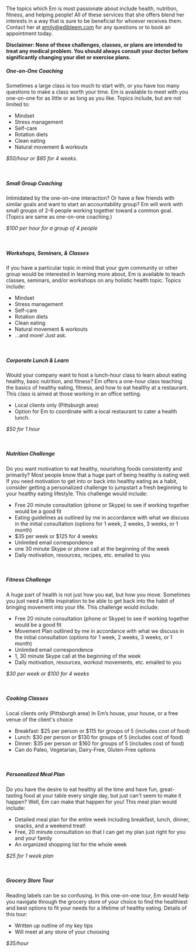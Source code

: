 The topics which Em is most passionate about include health, nutrition, fitness, and helping people! All of these services that she offers blend her interests in a way that is sure to be beneficial for whoever receives them. Contact her at <emily@edibleem.com> for any questions or to book an appointment today.

__Disclaimer: None of these challenges, classes, or plans are intended to treat any medical problem. You should always consult your doctor before significantly changing your diet or exercise plans.__

##### One-on-One Coaching
Sometimes a large class is too much to start with, or you have too many questions to make a class worth your time. Em is available to meet with you one-on-one for as little or as long as you like. Topics include, but are not limited to:  
- Mindset  
- Stress management  
- Self-care  
- Rotation diets  
- Clean eating  
- Natural movement & workouts  

*$50/hour or $85 for 4 weeks.*

<br>

##### Small Group Coaching
Intimidated by the one-on-one interaction? Or have a few friends with similar goals and want to start an accountability group? Em will work with small groups of 2-6 people working together toward a common goal. (Topics are same as one-on-one coaching.)  

*$100 per hour for a group of 4 people*

<br>

##### Workshops, Seminars, & Classes
If you have a particular topic in mind that your gym community or other group would be interested in learning more about, Em is available to teach classes, seminars, and/or workshops on any holistic health topic. Topics include:  
- Mindset  
- Stress management  
- Self-care  
- Rotation diets  
- Clean eating  
- Natural movement & workouts  
- ...and more! Just ask.  

<br>

##### Corporate Lunch & Learn
Would your company want to host a lunch-hour class to learn about eating healthy, basic nutrition, and fitness? Em offers a one-hour class teaching the basics of healthy eating, fitness, and how to eat healthy at a restaurant. This class is aimed at those working in an office setting.  
- Local clients only (Pittsburgh area)  
- Option for Em to coordinate with a local restaurant to cater a health lunch.  

*$50 for 1 hour*

<br>

##### Nutrition Challenge
Do you want motivation to eat healthy, nourishing foods consistently and primarily? Most people know that a huge part of being healthy is eating well. If you need motivation to get into or back into healthy eating as a habit, consider getting a personalized challenge to jumpstart a fresh beginning to your healthy eating lifestyle. This challenge would include:  
- Free 20 minute consultation (phone or Skype) to see if working together would be a good fit  
- Eating guidelines as outlined by me in accordance with what we discuss in the initial consultation (options for 1 week, 2 weeks, 3 weeks, or 1 month)  
- $35 per week or $125 for 4 weeks  
- Unlimited email correspondence  
- one 30 minute Skype or phone call at the beginning of the week  
- Daily motivation, resources, recipes, etc. emailed to you  

<br>

##### Fitness Challenge
A huge part of health is not just how you eat, but how you move. Sometimes you just need a little inspiration to be able to get back into the habit of bringing movement into your life. This challenge would include:  
- Free 20 minute consultation (phone or Skype) to see if working together would be a good fit  
- Movement Plan outlined by me in accordance with what we discuss in the initial consultation (options for 1 week, 2 weeks, 3 weeks, or 1 month)  
- Unlimited email correspondence  
- 1, 30 minute Skype call at the beginning of the week  
- Daily motivation, resources, workout movements, etc. emailed to you  

*$30 per week or $100 for 4 weeks*

<br>

##### Cooking Classes
Local clients only (Pittsburgh area)
In Em’s house, your house, or a free venue of the client's choice  
- Breakfast: $25 per person or $115 for groups of 5 (includes cost of food)  
- Lunch: $30 per person or $130 for groups of 5 (includes cost of food)  
- Dinner: $35 per person or $160 for groups of 5 (includes cost of food)  
- Can do Paleo, Vegetarian, Dairy-Free, Gluten-Free options  

<br>

##### Personalized Meal Plan
Do you have the desire to eat healthy all the time and have fun, great-tasting food at your table every single day, but just can't seem to make it happen? Well, Em can make that happen for you!
This meal plan would include:  
- Detailed meal plan for the entire week including breakfast, lunch, dinner, snacks, and a weekend treat!  
- Free, 20 minute consultation so that I can get my plan just right for you and your family  
- An organized shopping list for the whole week  

*$25 for 1 week plan*

<br>

##### Grocery Store Tour
Reading labels can be so confusing. In this one-on-one tour, Em would help you navigate through the grocery store of your choice to find the healthiest and best options to fit your needs for a lifetime of healthy eating.
Details of this tour:  
- Written up outline of my key tips  
- Will meet at any store of your choosing  

*$35/hour*
